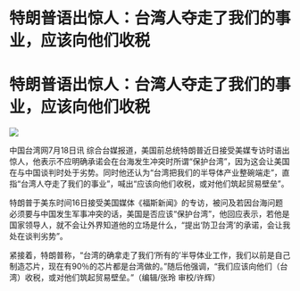 # 特朗普语出惊人：台湾人夺走了我们的事业，应该向他们收税

# 特朗普语出惊人：台湾人夺走了我们的事业，应该向他们收税

![](https://inews.gtimg.com/newsapp_bt/0/15814319173/1000)

中国台湾网7月18日讯
综合台媒报道，美国前总统特朗普近日接受美媒专访时语出惊人，他表示不应明确承诺会在台海发生冲突时所谓“保护台湾”，因为这会让美国在与中国谈判时处于劣势。同时他还认为“台湾把我们的半导体产业整碗端走”，直指“台湾人夺走了我们的事业”，喊出“应该向他们收税，或对他们筑起贸易壁垒”。

特朗普于美东时间16日接受美国媒体《福斯新闻》的专访，被问及若因台海问题必须要与中国发生军事冲突的话，美国是否应该“保护台湾”，他回应表示，若他是国家领导人，就不会让外界知道他的立场是什么，“提出‘防卫台湾’的承诺，会让我处在谈判劣势”。

紧接着，特朗普称，“台湾的确拿走了我们‘所有的’半导体业工作，我们以前是自己制造芯片，现在有90％的芯片都是台湾做的。”随后他强调，“我们应该向他们（台湾）收税，或对他们筑起贸易壁垒。”（编辑/张玲
审校/许辉）

